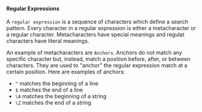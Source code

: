 #### Regular Expressions 

A `regular expression` is a sequence of characters which define a search pattern. Every character in a regular expression is
either a metacharacter or a regular character. Metacharacters have special meanings and regulat characters have literal meanings. 

An example of metacharacters are `Anchors`. Anchors do not match any specific character but, instead, match a position before,
after, or between characters. They are used to "anchor" the regular expression match at a certain position. Here are examples of
anchors:
* `^` matches the beginning of a line
* `$` matches the end of a line
* `\A` matches the beginning of a string
* `\Z` matches the end of a string
